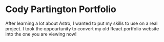 # Cody Partington Portfolio

After learning a lot about Astro, I wanted to put my skills to use on a real project. I took the oppourtunity to convert my old React portfolio website into the one you are viewing now!